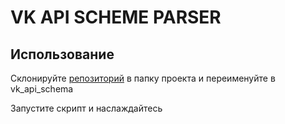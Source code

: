 # VK API SCHEME PARSER




## Использование
Склонируйте [репозиторий](https://github.com/VKCOM/vk-api-schema) в папку проекта и переименуйте в vk_api_schema

Запустите скрипт и наслаждайтесь
